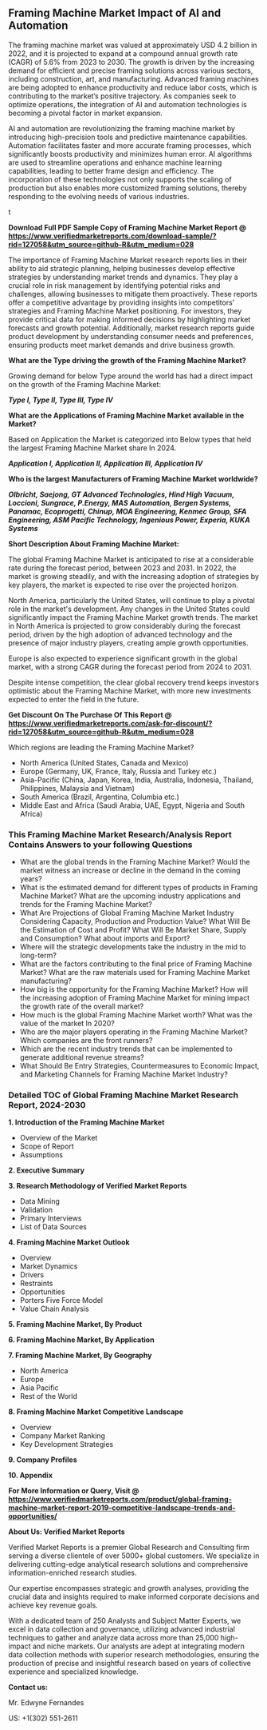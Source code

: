 <h2>Framing Machine Market Impact of AI and Automation</h2><p>The framing machine market was valued at approximately USD 4.2 billion in 2022, and it is projected to expand at a compound annual growth rate (CAGR) of 5.6% from 2023 to 2030. The growth is driven by the increasing demand for efficient and precise framing solutions across various sectors, including construction, art, and manufacturing. Advanced framing machines are being adopted to enhance productivity and reduce labor costs, which is contributing to the market’s positive trajectory. As companies seek to optimize operations, the integration of AI and automation technologies is becoming a pivotal factor in market expansion.</p><p>AI and automation are revolutionizing the framing machine market by introducing high-precision tools and predictive maintenance capabilities. Automation facilitates faster and more accurate framing processes, which significantly boosts productivity and minimizes human error. AI algorithms are used to streamline operations and enhance machine learning capabilities, leading to better frame design and efficiency. The incorporation of these technologies not only supports the scaling of production but also enables more customized framing solutions, thereby responding to the evolving needs of various industries.</p>t</p><p id="" class=""><strong>Download Full PDF Sample Copy of Framing Machine Market Report @ <a href="https://www.verifiedmarketreports.com/download-sample/?rid=127058&utm_source=github-R&utm_medium=028" target="_blank">https://www.verifiedmarketreports.com/download-sample/?rid=127058&utm_source=github-R&utm_medium=028</a></strong></p><p>The importance of&nbsp;Framing Machine Market research reports lies in their ability to aid strategic planning, helping businesses develop effective strategies by understanding market trends and dynamics. They play a crucial role in risk management by identifying potential risks and challenges, allowing businesses to mitigate them proactively. These reports offer a competitive advantage by providing insights into competitors' strategies and Framing Machine Market positioning. For investors, they provide critical data for making informed decisions by highlighting market forecasts and growth potential. Additionally, market research reports guide product development by understanding consumer needs and preferences, ensuring products meet market demands and drive business growth.</p><p><strong>What are the&nbsp;Type driving the growth of the Framing Machine Market?</strong></p><p id="" class="">Growing demand for below Type around the world has had a direct impact on the growth of the Framing Machine Market:</p><em><strong>Type I, Type II, Type III, Type IV</strong></em></p><strong>What are the&nbsp;Applications&nbsp;of Framing Machine Market available in the Market?</strong></p><p id="" class="">Based on Application the Market is categorized into Below types that held the largest Framing Machine Market share In 2024.</p><em><strong>Application I, Application II, Application III, Application IV</strong></em></p><strong>Who is the largest Manufacturers of Framing Machine Market worldwide?</strong></p><p><em><strong>Olbricht, Saejong, GT Advanced Technologies, Hind High Vacuum, Loccioni, Sungrace, P.Energy, MAS Automation, Bergen Systems, Panamac, Ecoprogetti, Chinup, MOA Engineering, Kenmec Group, SFA Engineering, ASM Pacific Technology, Ingenious Power, Experia, KUKA Systems</strong></em></p><p id="" class=""><strong>Short Description About Framing Machine Market:</strong></p><p>The global Framing Machine Market is anticipated to rise at a considerable rate during the forecast period, between 2023 and 2031. In 2022, the market is growing steadily, and with the increasing adoption of strategies by key players, the market is expected to rise over the projected horizon.</p><p>North America, particularly the United States, will continue to play a pivotal role in the market's development. Any changes in the United States could significantly impact the Framing Machine Market growth trends. The market in North America is projected to grow considerably during the forecast period, driven by the high adoption of advanced technology and the presence of major industry players, creating ample growth opportunities.</p><p>Europe is also expected to experience significant growth in the global market, with a strong CAGR during the forecast period from 2024 to 2031.</p><p>Despite intense competition, the clear global recovery trend keeps investors optimistic about the Framing Machine Market, with more new investments expected to enter the field in the future.</p><p id="" class=""><strong>Get Discount On The Purchase Of This Report @ <a href="https://www.verifiedmarketreports.com/ask-for-discount/?rid=127058&utm_source=github-R&utm_medium=028" target="_blank">https://www.verifiedmarketreports.com/ask-for-discount/?rid=127058&utm_source=github-R&utm_medium=028</a></strong></p>Which regions are leading the Framing Machine Market?</p><ul><li>North America (United States, Canada and Mexico)</li><li>Europe (Germany, UK, France, Italy, Russia and Turkey etc.)</li><li>Asia-Pacific (China, Japan, Korea, India, Australia, Indonesia, Thailand, Philippines, Malaysia and Vietnam)</li><li>South America (Brazil, Argentina, Columbia etc.)</li><li>Middle East and Africa (Saudi Arabia, UAE, Egypt, Nigeria and South Africa)</li></ul><h3 id="" class="">This Framing Machine Market Research/Analysis Report Contains Answers to your following Questions</h3><ul><li>What are the global trends in the Framing Machine Market? Would the market witness an increase or decline in the demand in the coming years?</li><li>What is the estimated demand for different types of products in Framing Machine Market? What are the upcoming industry applications and trends for the Framing Machine Market?</li><li>What Are Projections of Global Framing Machine Market Industry Considering Capacity, Production and Production Value? What Will Be the Estimation of Cost and Profit? What Will Be Market Share, Supply and Consumption? What about imports and Export?</li><li>Where will the strategic developments take the industry in the mid to long-term?</li><li>What are the factors contributing to the final price of Framing Machine Market? What are the raw materials used for Framing Machine Market manufacturing?</li><li>How big is the opportunity for the Framing Machine Market? How will the increasing adoption of Framing Machine Market for mining impact the growth rate of the overall market?</li><li>How much is the global Framing Machine Market worth? What was the value of the market In 2020?</li><li>Who are the major players operating in the Framing Machine Market? Which companies are the front runners?</li><li>Which are the recent industry trends that can be implemented to generate additional revenue streams?</li><li>What Should Be Entry Strategies, Countermeasures to Economic Impact, and Marketing Channels for Framing Machine Market Industry?</li></ul><h3 id="" class="">Detailed TOC of Global Framing Machine Market Research Report, 2024-2030</h3><p id="" class=""><strong>1. Introduction of the Framing Machine Market</strong></p><ul><li>Overview of the Market</li><li>Scope of Report</li><li>Assumptions</li></ul><p id="" class=""><strong>2. Executive Summary</strong></p><p id="" class=""><strong>3. Research Methodology of Verified Market Reports</strong></p><ul><li>Data Mining</li><li>Validation</li><li>Primary Interviews</li><li>List of Data Sources</li></ul><p id="" class=""><strong>4. Framing Machine Market Outlook</strong></p><ul><li>Overview</li><li>Market Dynamics</li><li>Drivers</li><li>Restraints</li><li>Opportunities</li><li>Porters Five Force Model</li><li>Value Chain Analysis</li></ul><p id="" class=""><strong>5. Framing Machine Market, By Product</strong></p><p id="" class=""><strong>6. Framing Machine Market, By Application</strong></p><p id="" class=""><strong>7. Framing Machine Market, By Geography</strong></p><ul><li>North America</li><li>Europe</li><li>Asia Pacific</li><li>Rest of the World</li></ul><p id="" class=""><strong>8. Framing Machine Market Competitive Landscape</strong></p><ul><li>Overview</li><li>Company Market Ranking</li><li>Key Development Strategies</li></ul><p id="" class=""><strong>9. Company Profiles</strong></p><p id="" class=""><strong>10. Appendix</strong></p><p id="" class=""><strong>For More Information or Query, Visit @ <a href="https://www.verifiedmarketreports.com/product/global-framing-machine-market-report-2019-competitive-landscape-trends-and-opportunities/" target="_blank">https://www.verifiedmarketreports.com/product/global-framing-machine-market-report-2019-competitive-landscape-trends-and-opportunities/</a></strong></p><p id="" class=""><strong>About Us: Verified Market Reports</strong></p><p id="" class="">Verified Market Reports is a premier Global Research and Consulting firm serving a diverse clientele of over 5000+ global customers. We specialize in delivering cutting-edge analytical research solutions and comprehensive information-enriched research studies.</p><p id="" class="">Our expertise encompasses strategic and growth analyses, providing the crucial data and insights required to make informed corporate decisions and achieve key revenue goals.</p><p id="" class="">With a dedicated team of 250 Analysts and Subject Matter Experts, we excel in data collection and governance, utilizing advanced industrial techniques to gather and analyze data across more than 25,000 high-impact and niche markets. Our analysts are adept at integrating modern data collection methods with superior research methodologies, ensuring the production of precise and insightful research based on years of collective experience and specialized knowledge.</p><p id="" class=""><strong>Contact us:</strong></p><p id="" class="">Mr. Edwyne Fernandes</p><p id="" class="">US: +1(302) 551-2611</p>